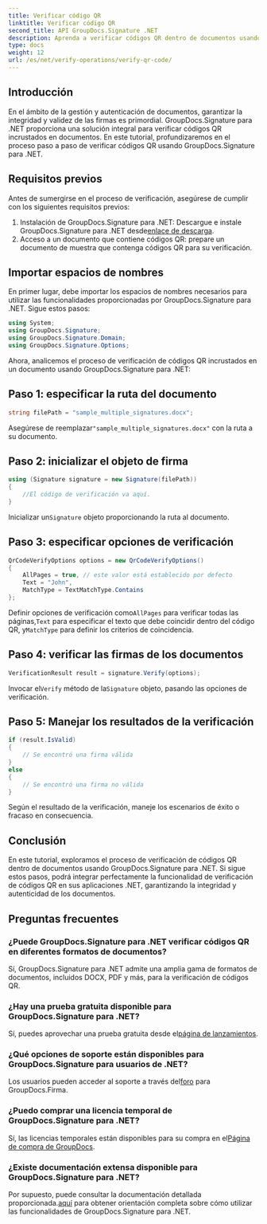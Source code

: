 ```yaml
---
title: Verificar código QR
linktitle: Verificar código QR
second_title: API GroupDocs.Signature .NET
description: Aprenda a verificar códigos QR dentro de documentos usando GroupDocs.Signature para .NET. Tutorial completo con guía paso a paso.
type: docs
weight: 12
url: /es/net/verify-operations/verify-qr-code/
---
```

## Introducción
En el ámbito de la gestión y autenticación de documentos, garantizar la integridad y validez de las firmas es primordial. GroupDocs.Signature para .NET proporciona una solución integral para verificar códigos QR incrustados en documentos. En este tutorial, profundizaremos en el proceso paso a paso de verificar códigos QR usando GroupDocs.Signature para .NET.
## Requisitos previos
Antes de sumergirse en el proceso de verificación, asegúrese de cumplir con los siguientes requisitos previos:
1.  Instalación de GroupDocs.Signature para .NET: Descargue e instale GroupDocs.Signature para .NET desde[enlace de descarga](https://releases.groupdocs.com/signature/net/).
2. Acceso a un documento que contiene códigos QR: prepare un documento de muestra que contenga códigos QR para su verificación. 

## Importar espacios de nombres
En primer lugar, debe importar los espacios de nombres necesarios para utilizar las funcionalidades proporcionadas por GroupDocs.Signature para .NET. Sigue estos pasos:

```csharp
using System;
using GroupDocs.Signature;
using GroupDocs.Signature.Domain;
using GroupDocs.Signature.Options;
```


Ahora, analicemos el proceso de verificación de códigos QR incrustados en un documento usando GroupDocs.Signature para .NET:
## Paso 1: especificar la ruta del documento
```csharp
string filePath = "sample_multiple_signatures.docx";
```
 Asegúrese de reemplazar`"sample_multiple_signatures.docx"` con la ruta a su documento.
## Paso 2: inicializar el objeto de firma
```csharp
using (Signature signature = new Signature(filePath))
{
    //El código de verificación va aquí.
}
```
 Inicializar un`Signature` objeto proporcionando la ruta al documento.
## Paso 3: especificar opciones de verificación
```csharp
QrCodeVerifyOptions options = new QrCodeVerifyOptions()
{
    AllPages = true, // este valor está establecido por defecto
    Text = "John",
    MatchType = TextMatchType.Contains
};
```
 Definir opciones de verificación como`AllPages` para verificar todas las páginas,`Text` para especificar el texto que debe coincidir dentro del código QR, y`MatchType` para definir los criterios de coincidencia.
## Paso 4: verificar las firmas de los documentos
```csharp
VerificationResult result = signature.Verify(options);
```
 Invocar el`Verify` método de la`Signature` objeto, pasando las opciones de verificación.
## Paso 5: Manejar los resultados de la verificación
```csharp
if (result.IsValid)
{
    // Se encontró una firma válida
}
else
{
    // Se encontró una firma no válida
}
```
Según el resultado de la verificación, maneje los escenarios de éxito o fracaso en consecuencia.

## Conclusión
En este tutorial, exploramos el proceso de verificación de códigos QR dentro de documentos usando GroupDocs.Signature para .NET. Si sigue estos pasos, podrá integrar perfectamente la funcionalidad de verificación de códigos QR en sus aplicaciones .NET, garantizando la integridad y autenticidad de los documentos.
## Preguntas frecuentes
### ¿Puede GroupDocs.Signature para .NET verificar códigos QR en diferentes formatos de documentos?
Sí, GroupDocs.Signature para .NET admite una amplia gama de formatos de documentos, incluidos DOCX, PDF y más, para la verificación de códigos QR.
### ¿Hay una prueba gratuita disponible para GroupDocs.Signature para .NET?
 Sí, puedes aprovechar una prueba gratuita desde el[página de lanzamientos](https://releases.groupdocs.com/).
### ¿Qué opciones de soporte están disponibles para GroupDocs.Signature para usuarios de .NET?
 Los usuarios pueden acceder al soporte a través del[foro](https://forum.groupdocs.com/c/signature/13) para GroupDocs.Firma.
### ¿Puedo comprar una licencia temporal de GroupDocs.Signature para .NET?
 Sí, las licencias temporales están disponibles para su compra en el[Página de compra de GroupDocs](https://purchase.groupdocs.com/temporary-license/).
### ¿Existe documentación extensa disponible para GroupDocs.Signature para .NET?
 Por supuesto, puede consultar la documentación detallada proporcionada.[aquí](https://reference.groupdocs.com/signature/net/) para obtener orientación completa sobre cómo utilizar las funcionalidades de GroupDocs.Signature para .NET.